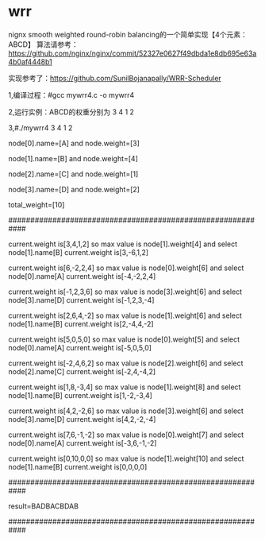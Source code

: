 # wrr
nignx smooth weighted round-robin balancing的一个简单实现【4个元素：ABCD】
算法请参考：https://github.com/nginx/nginx/commit/52327e0627f49dbda1e8db695e63a4b0af4448b1

实现参考了：https://github.com/SunilBojanapally/WRR-Scheduler

1,编译过程：#gcc mywrr4.c -o mywrr4

2,运行实例：ABCD的权重分别为 3 4 1 2

3,#./mywrr4 3 4 1 2

node[0].name=[A] and node.weight=[3]

node[1].name=[B] and node.weight=[4]

node[2].name=[C] and node.weight=[1]

node[3].name=[D] and node.weight=[2]

total_weight=[10]

############################################################

current.weight is[3,4,1,2] so max value is node[1].weight[4] and select node[1].name[B]
current.weight is[3,-6,1,2]

current.weight is[6,-2,2,4] so max value is node[0].weight[6] and select node[0].name[A]
current.weight is[-4,-2,2,4]

current.weight is[-1,2,3,6] so max value is node[3].weight[6] and select node[3].name[D]
current.weight is[-1,2,3,-4]

current.weight is[2,6,4,-2] so max value is node[1].weight[6] and select node[1].name[B]
current.weight is[2,-4,4,-2]

current.weight is[5,0,5,0] so max value is node[0].weight[5] and select node[0].name[A]
current.weight is[-5,0,5,0]

current.weight is[-2,4,6,2] so max value is node[2].weight[6] and select node[2].name[C]
current.weight is[-2,4,-4,2]

current.weight is[1,8,-3,4] so max value is node[1].weight[8] and select node[1].name[B]
current.weight is[1,-2,-3,4]

current.weight is[4,2,-2,6] so max value is node[3].weight[6] and select node[3].name[D]
current.weight is[4,2,-2,-4]

current.weight is[7,6,-1,-2] so max value is node[0].weight[7] and select node[0].name[A]
current.weight is[-3,6,-1,-2]

current.weight is[0,10,0,0] so max value is node[1].weight[10] and select node[1].name[B]
current.weight is[0,0,0,0]

############################################################

result=BADBACBDAB

############################################################

